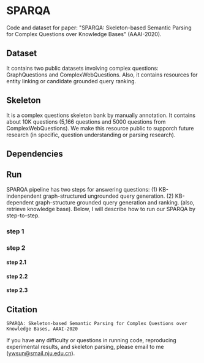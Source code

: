 # SPARQA

Code and dataset for paper: "SPARQA: Skeleton-based Semantic Parsing for Complex Questions over Knowledge Bases" (AAAI-2020).

## Dataset
It contains two public datasets involving complex questions: GraphQuestions and ComplexWebQuestions.
Also, it contains resources for entity linking or candidate grounded query ranking.

## Skeleton
It is a complex questions skeleton bank by manually annotation. It contains about 10K questions (5,166 questions and 5000 questions from ComplexWebQuestions). We make this resource public to supporch future research (in specific, question understanding or parsing research).

## Dependencies

## Run
SPARQA pipeline has two steps for answering questions: (1) KB-indenpendent graph-structured ungrounded query generation. (2) KB-dependent graph-structure grounded query generation and ranking. (also, retrieve knowledge base). Below, I will describe how to run our SPARQA by step-to-step.

### step 1

### step 2

#### step 2.1

#### step 2.2

#### step 2.3


## Citation

    SPARQA: Skeleton-based Semantic Parsing for Complex Questions over Knowledge Bases, AAAI-2020

If you have any difficulty or questions in running code, reproducing experimental results, and skeleton parsing, please email to me (ywsun@smail.nju.edu.cn).
